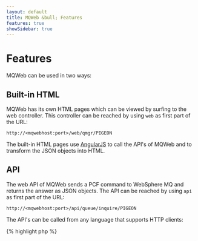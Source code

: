```yaml
---
layout: default
title: MQWeb &bull; Features
features: true
showSidebar: true
---
```

Features
========

MQWeb can be used in two ways:

Built-in HTML
-------------

MQWeb has its own HTML pages which can be viewed by surfing to the web controller.
This controller can be reached by using `web` as first part of the URL:

    http://<mqwebhost:port>/web/qmgr/PIGEON

The built-in HTML pages use [AngularJS](http://angularjs.org) to call the API's
of MQWeb and to transform the JSON objects into HTML.

API
---

The web API of MQWeb sends a PCF command to WebSphere MQ and returns the answer
 as JSON objects. The API can be reached by using `api` as first part of the 
 URL:

	http://<mqwebhost:port>/api/queue/inquire/PIGEON

The API's can be called from any language that supports HTTP clients:

{% highlight php %}
   <?php
        $url = "http://localhost:8081/api/queue/inquire/PIGEON";
        $curl = curl_init();
        curl_setopt($curl, CURLOPT_URL, $url);
        curl_setopt($curl, CURLOPT_HEADER, false);
        curl_setopt($curl, CURLOPT_RETURNTRANSFER, 1);
        curl_setopt($curl, CURLOPT_HTTP_VERSION, CURL_HTTP_VERSION_1_1);
        $response = curl_exec($curl);
        $data=json_decode($response, true);
{% endhighlight %}

or in Python

{% highlight python %}
        conn = httplib.HTTPConnection('localhost', 8081)
        conn.request('GET', '/api/queue/inquire/PIGEON')
        res = conn.getresponse()
        data = json.loads(res.read())
{% endhighlight %}

Look at [API overview](/api/index.html) to see which api's are available.

